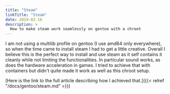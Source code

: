 ```yaml
---
title: "Steam"
linkTitle: "Steam"
date: 2019-02-16
description: >
  How to make steam work seamlessly on gentoo with a chroot
---
```


I am not using a multilib profile on gentoo (I use amd64 only everywhere), so when the time came to install steam I had to get a little creative. Overall I believe this is the perfect
way to install and use steam as it self contains it cleanly while not limiting the functionalities. In particular sound works, as does the hardware acceleration in games. I tried to
achieve that with containers but didn't quite made it work as well as this chroot setup.

[Here is the link to the full article describing how I achieved that.]({{< relref "/docs/gentoo/steam.md" >}})
